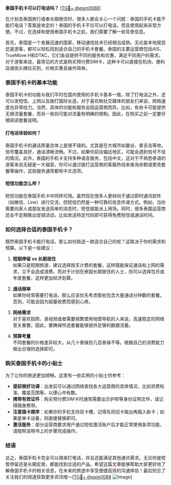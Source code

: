 **泰国手机卡可以打电话吗？** [[TG💪+ @esim1088](https://t.me/s/esim1088)]

在计划去泰国旅行或者长期居住时，很多人都会关心一个问题：泰国的手机卡能不能打电话？答案是肯定的！泰国的手机卡不仅可以打电话，而且使用起来非常方便。不过，在选择和使用泰国手机卡之前，我们需要了解一些背景信息。

首先，泰国是一个发展迅速的国家，移动通信技术已经相当成熟。无论是本地居民还是游客，都可以轻松找到适合自己的手机卡套餐。泰国的主要运营商包括AIS、TrueMove H和DTAC，它们各自提供不同的服务和优惠，满足不同用户的需求。对于游客来说，最常见的方式是购买预付费SIM卡，这种卡可以直接在机场、便利店或街头摊位买到，价格实惠且操作简单。

### 泰国手机卡的基本功能

泰国手机卡的功能与我们平时在国内使用的手机卡基本一致。除了打电话之外，还可以发短信、上网以及拨打国际长途。对于喜欢刷社交媒体的朋友们来说，网络速度也非常给力。当然，具体的功能和服务会因运营商而异。比如，有些卡可能提供无限流量套餐，而另一些则可能对流量有明确的限制。因此，在购买之前一定要仔细阅读套餐说明。

#### 打电话体验如何？

泰国手机卡的通话质量总体上是很不错的。尤其是在大城市如曼谷、普吉岛等地，信号覆盖良好，通话清晰流畅。不过，如果你前往偏远地区，可能会遇到信号不佳的情况。此外，泰国的手机卡支持多种语言服务，包括中文，这对于不熟悉泰语的游客来说无疑是一大福音。你可以通过拨打运营商的客服热线来查询余额或更改套餐等操作，这些服务通常都有中文选项。

#### 短信功能怎么样？

短信功能在泰国手机卡中同样可用。虽然现在很多人更倾向于通过即时通讯软件（如微信、Line）进行交流，但短信仍然是一种可靠的信息传递方式。例如，当你需要向家人或朋友发送简单的消息时，短信就能派上用场。同时，很多泰国运营商还会不定期推出促销活动，比如发送特定代码即可获得免费短信或通话时间。

### 如何选择合适的泰国手机卡？

既然泰国手机卡能打电话，那么如何挑选一款适合自己的呢？这取决于你的需求和预算。以下是一些建议：

1. **短期停留 vs 长期居住**  
   如果只是短期旅游，建议选择按天计费的套餐，这样既能保证通话和上网的需求，又不会造成浪费。而对于计划在泰国长期居住的人士，则可以选择包月或年度套餐，这样更加经济划算。

2. **通话频率**  
   如果你经常需要打电话，那么应该优先考虑那些包含大量通话分钟数的套餐。否则，可能会因为超量收费而感到心疼。

3. **网络需求**  
   对于喜欢拍照、录视频或者需要频繁使用地图导航的人来说，高速稳定的网络至关重要。因此，要确保所选套餐能够提供足够的数据流量。

4. **预算考量**  
   不同套餐的价格差异较大，从几十泰铢到几百泰铢不等。根据自己的消费能力做出合理的选择即可。

### 购买泰国手机卡的小贴士

为了让你的旅途更加顺畅，这里有一些实用的小贴士供参考：

- **提前做好功课**：出发前可以通过网络查找各大运营商的具体情况，比如资费标准、覆盖范围等，以便心中有数。
- **携带有效证件**：购买预付费SIM卡时通常需要出示护照等身份证明文件，请记得随身携带。
- **注意插卡顺序**：如果你的手机支持双卡槽，记得先将旧卡取出再插入新卡；如果是单卡设备，则直接替换即可。
- **激活服务**：部分运营商要求用户通过短信激活账户后才能正常使用各项功能，请按照说明书上的步骤完成操作。

### 结语

总之，泰国手机卡完全可以用来打电话，并且还能满足其他通讯需求。无论你是短暂停留还是长期定居，都能找到合适的产品。希望这篇文章能够帮助大家更好地了解泰国手机卡的相关信息，在未来的旅途中享受便捷高效的沟通体验！最后别忘了关注我们的频道获取更多资讯哦～[[TG💪+ @esim1088](https://t.me/s/esim1088) ![Image](https://i.postimg.cc/4NQfJmqS/Snipaste-2025-05-13-00-14-12.png)]